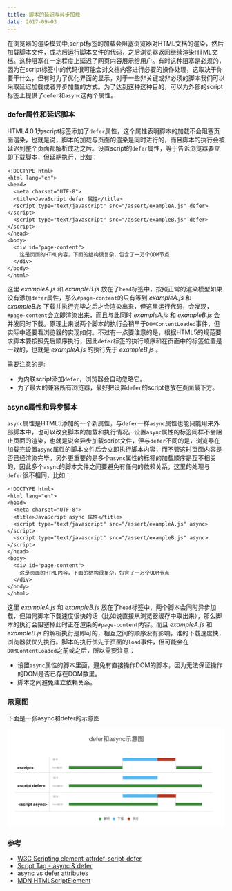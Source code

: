```yaml
---
title: 脚本的延迟与异步加载
date: 2017-09-03
---
```


在浏览器的渲染模式中,script标签的加载会阻塞浏览器对HTML文档的渲染，然后加载脚本文件，成功后运行脚本文件的代码，之后浏览器返回继续渲染HTML文档。这种阻塞在一定程度上延迟了网页内容展示给用户。有时这种阻塞是必须的，因为在script标签中的代码很可能会对文档内容进行必要的操作处理，这取决于你要干什么，但有时为了优化界面的显示，对于一些非关键或非必须的脚本我们可以采取延迟加载或者异步加载的方式。为了达到这种这种目的，可以为外部的script标签上提供了`defer`和`async`这两个属性。

### defer属性和延迟脚本

HTML4.0.1为script标签添加了`defer`属性，这个属性表明脚本的加载不会阻塞页面渲染，也就是说，脚本的加载与页面的渲染是同时进行的，而且脚本的执行会被延迟到整个页面都解析成功之后。设置script的`defer`属性，等于告诉浏览器要立即下载脚本，但延期执行，比如：

```
<!DOCTYPE html>
<html lang="en">
<head>
  <meta charset="UTF-8">
  <title>JavaScript defer 属性</title>
  <script type="text/javascript" src="/assert/exampleA.js" defer></script>
  <script type="text/javascript" src="/assert/exampleB.js" defer></script>
</head>
<body>
  <div id="page-content">
    这是页面的HTML内容，下面的结构很复杂，包含了一万个ODM节点
  </div>
</body>
</html>
```
这里 _exampleA.js_ 和 _exampleB.js_ 放在了`head`标签中，按照正常的渲染模型如果没有添加`defer`属性，那么`#page-content`的只有等到 _exampleA.js_ 和 _exampleB.js_ 下载并执行完毕之后才会渲染出来，但这里运行代码，会发现，`#page-content`会立即渲染出来，而且与此同时 _exampleA.js_ 和 _exampleB.js_ 会并发同时下载。原理上来说两个脚本的执行会稍早于`DOMContentLoaded`事件，但实际中还要看浏览器的实现如何。不过有一点要注意的是，根据HTML5的规范要求脚本要按照先后顺序执行，因此`defer`标签的执行顺序和在页面中的标签位置是一致的，也就是 _exampleA.js_ 的执行先于 _exampleB.js_ 。

需要注意的是:

+ 为内联script添加`defer`，浏览器会自动忽略它。
+ 为了最大的兼容所有浏览器，最好把设置`defer`的script也放在页面最下方。


### async属性和异步脚本

`async`属性是HTML5添加的一个新属性，与`defer`一样`async`属性也能只能用来外部脚本中，也可以改变脚本的加载和执行情况。设置`async`属性的标签同样不会阻止页面的渲染，也就是说会异步加载script文件，但与`defer`不同的是，浏览器在加载完设置`async`属性的脚本文件后会立即执行脚本内容，而不管这时页面内容是否已经渲染完毕。另外更重要的是多个`async`属性的标签的加载顺序是互不相关的，因此多个`async`的脚本文件之间要避免有任何的依赖关系，这里的处理与`defer`很不相同，比如：

```
<!DOCTYPE html>
<html lang="en">
<head>
  <meta charset="UTF-8">
  <title>JavaScript async 属性</title>
  <script type="text/javascript" src="/assert/exampleA.js" async></script>
  <script type="text/javascript" src="/assert/exampleB.js" async></script>
</head>
<body>
  <div id="page-content">
    这是页面的HTML内容，下面的结构很复杂，包含了一万个ODM节点
  </div>
</body>
</html>
```

这里 _exampleA.js_ 和 _exampleB.js_ 放在了`head`标签中，两个脚本会同时异步加载，但如何脚本下载速度很快的话（比如说直接从浏览器缓存中取出来），那么脚本的执行会阻塞掉此时正在渲染的`#page-content`内容。而且 _exampleA.js_ 和 _exampleB.js_ 的解析执行是即可的，相互之间的顺序没有影响，谁的下载速度快，浏览器就优先执行。脚本的执行优先于页面的`load`事件，但可能会在`DOMContentLoaded`之前或之后，所以需要注意：

+ 设置`async`属性的脚本里面，避免有直接操作DOM的脚本，因为无法保证操作的DOM是否已存在DOM数里。
+ 脚本之间避免建立依赖关系。

### 示意图

下面是一张async和defer的示意图

![async defer](/img/2017-09-03-defer-async.png)



### 参考

+ [W3C Scripting element-attrdef-script-defer](https://www.w3.org/TR/2016/REC-html51-20161101/semantics-scripting.html#element-attrdef-script-defer)
+ [Script Tag - async & defer](https://stackoverflow.com/questions/10808109/script-tag-async-defer)
+ [async vs defer attributes](http://www.growingwiththeweb.com/2014/02/async-vs-defer-attributes.html)
+ [MDN HTMLScriptElement](https://developer.mozilla.org/en-US/docs/Web/API/HTMLScriptElement)